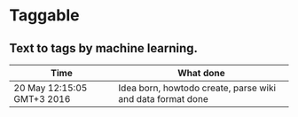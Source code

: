 # Taggable
## Text to tags by machine learning.

| Time  | What done |
| ------------- | ------------- |
| 20 May 12:15:05 GMT+3 2016 | Idea born, howtodo create, parse wiki and data format done |
